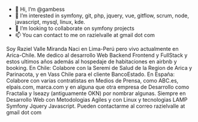 - 👋 Hi, I’m @gambess
- 👀 I’m interested in symfony, git, php, jquery, vue, gitflow, scrum, node, javascript, mysql, linux, kde.
- 💞️ I’m looking to collaborate on symfony projects
- 📫 You can contact to me on razielvalle at gmail dot com

Soy Raziel Valle Miranda
Naci en Lima-Perú pero vivo actualmente en Arica-Chile.
Me dedico al desarrollo Web Backend Frontend y FullStack y estos ultimos años además al hospedaje de habitaciones en airbnb y booking.
En Chile: Colabore con la Seremi de Salud de la Region de Arica y Parinacota, y en Vass Chile para el cliente BancoEstado.
En España: Colabore con varias contratistas en Medios de Prensa, como ABC.es, elpais.com, marca.com y en alguna que otra empresa de Desarrollo como Fractalia y Iseazy (antiguamente OKN) por nombrar algunas.
Siempre en Desarrollo Web con Metodologias Agiles y con Linux y tecnologias LAMP Symfony Jquery Javascript.
Pueden contactarme al correo razielvalle at gmail dot com



<!---
gambess/gambess is a ✨ special ✨ repository because its `README.md` (this file) appears on your GitHub profile.
You can click the Preview link to take a look at your changes.
--->
